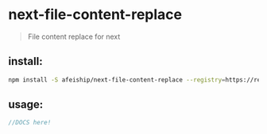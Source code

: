 # next-file-content-replace
> File content replace for next

## install:
```bash
npm install -S afeiship/next-file-content-replace --registry=https://registry.npm.taobao.org
```

## usage:
```js
//DOCS here!
```
